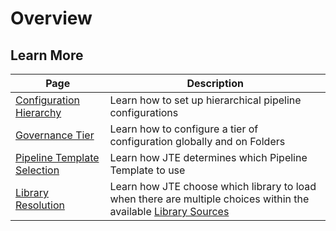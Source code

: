 # Overview

## Learn More

| Page | Description |
|------|-------------|
| [Configuration Hierarchy](./configuration-hierarchy.md) | Learn how to set up hierarchical pipeline configurations |
| [Governance Tier](./governance-tier.md) | Learn how to configure a tier of configuration globally and on Folders |
| [Pipeline Template Selection](./pipeline-template-selection.md) | Learn how JTE determines which Pipeline Template to use |
| [Library Resolution](./library-resolution.md) | Learn how JTE choose which library to load when there are multiple choices within the available [Library Sources](../library-development/library-resources.md)